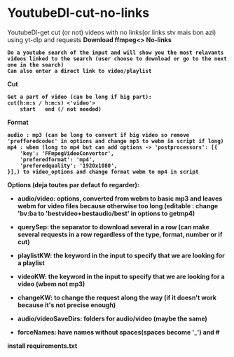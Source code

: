 # YoutubeDl-cut-no-links
YoutubeDl-get cut (or not) videos with no links(or links stv mais bon azi) using yt-dlp and requests
 <strong>Download ffmpeg<>
<strong>No-links</strong>
    
    Do a youtube search of the input and will show you the most relavants
    videos linked to the search (user choose to download or go to the next one in the search)
    Can also enter a direct link to video/playlist

<strong>Cut</strong>

    Get a part of video (can be long if big part):
    cut(h:m:s / h:m:s) <'video'>
        start   end (/ not needed)

<strong>Format</strong>
    
    audio : mp3 (can be long to convert if big video so remove 'prefferedcodec' in options and change mp3 to webm in script if long)
    mp4 : wbem (long to mp4 but can add options -> 'postprocessors': [{
        'key': 'FFmpegVideoConvertor',
        'preferedformat': 'mp4',
        'preferedquality': '1920x1080',
    }],) to video_options and change format webm to mp4 in script

<strong>Options</strong> (deja toutes par defaut fo regarder):

- audio/video: options, converted from webm to basic mp3 and leaves webm for
                 video files because otherwise too long
                (editable : change 'bv:ba to 'bestvideo+bestaudio/best' in options to getmp4)
- querySep: the separator to download several in a row
             (can make several requests in a row regardless of the type, format, number or if cut)
- playlistKW: the keyword in the input to specify that we are looking for a playlist

- videoKW: the keyword in the input to specify that we are looking for a video (wbem not mp3)

- changeKW: to change the request along the way (if it doesn't work because it's not precise enough)

- audio/videoSaveDirs: folders for audio/video (maybe the same)

- forceNames: have names without spaces(spaces become '_') and #

install requirements.txt
